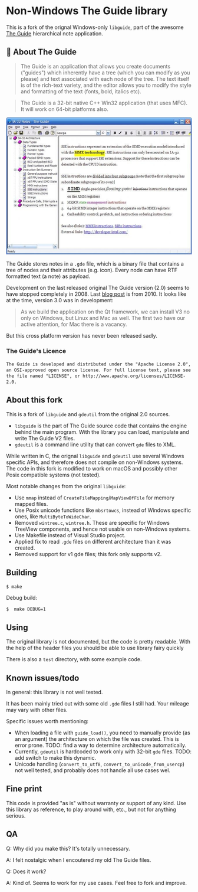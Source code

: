 # Non-Windows The Guide library

This is a fork of the orignal Windows-only `libguide`, part of the awesome [The Guide](https://theguide.sourceforge.net/index.html) hierarchical note application.

## 📘 About The Guide

>The Guide is an application that allows you create documents ("guides") which inherently have a tree (which you can modify as you please) and text associated with each node of the tree. The text itself is of the rich-text variety, and the editor allows you to modify the style and formatting of the text (fonts, bold, italics etc).

>The Guide is a 32-bit native C++ Win32 application (that uses MFC). It will work on 64-bit platforms also.

![winguide](winguide-screenshot.jpeg)

The Guide stores notes in a `.gde` file, which is a binary file that contains a tree of nodes and their attributes (e.g. icon). Every node can have RTF formatted text (a note) as payload.

Development on the last released original The Guide version (2.0) seems to have stopped completely in 2008. Last [blog post](http://buildingtheguide.blogspot.com/) is from 2010. It looks like at the time, version 3.0 was in development:

>As we build the application on the Qt framework, we can install V3 no only on Windows, but Linux and Mac as well. The first two have our active attention, for Mac there is a vacancy.

But this cross platform version has never been released sadly.

### The Guide's Licence

```
The Guide is developed and distributed under the "Apache License 2.0",
an OSI-approved open source license. For full license text, please see
the file named "LICENSE", or http://www.apache.org/licenses/LICENSE-2.0.
```

## About this fork

This is a fork of `libguide` and `gdeutil` from the original 2.0 sources.

- `libguide` is the part of The Guide source code that contains the engine behind the main program. 
With the library you can load, manipulate and write The Guide V2 files.
- `gdeutil` is a command line utility that can convert `gde` files to XML.

While written in C, the orignal `libguide` and `gdeutil` use several Windows specific APIs, and therefore does not compile on non-Windows systems.
The code in this fork is modified to work on macOS and possibly other Posix compatible systems (not tested).


Most notable changes from the original `libguide`:

- Use `mmap` instead of `CreateFileMapping`/`MapViewOfFile` for memory mapped files.
- Use Posix unicode functions like `mbsrtowcs`, instead of Windows specific ones, like `MultiByteToWideChar`.
- Removed `wintree.c`, `wintree.h`. These are specific for Windows TreeView components, and hence not usable on non-Windows systems.
- Use Makefile instead of Visual Studio project.
- Applied fix to read `.gde` files on different architecture than it was created.
- Removed support for v1 gde files; this fork only supports v2.

## Building

    $ make

Debug build:

    $  make DEBUG=1
    
## Using

The original library is not documented, but the code is pretty readable.
With the help of the header files you should be able to use library fairy quickly

There is also a `test` directory, with some example code.

## Known issues/todo

In general: this library is not well tested. 

It has been mainly tried out with some old `.gde` files I still had. Your mileage may vary with other files.

Specific issues worth mentioning:

- When loading a file with `guide_load()`, you need to manually provide (as an argument) the architecture on which the file was created. This is error prone. TODO: find a way to determine architecture automatically.
- Currently, `gdeutil` is hardcoded to work only with 32-bit `gde` files. TODO: add switch to make this dynamic.
- Unicode handling (`convert_to_utf8`, `convert_to_unicode_from_usercp`) not well tested, and probably does not handle all use cases wel.

## Fine print

This code is provided "as is" without warranty or support of any kind.
Use this library as reference, to play around with, etc., but not for anything serious.

## QA

Q: Why did you make this? It's totally unnecessary.

A: I felt nostalgic when I encoutered my old The Guide files.

Q: Does it work?

A: Kind of. Seems to work for my use cases. Feel free to fork and improve.



